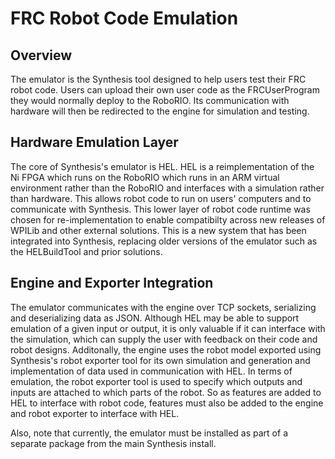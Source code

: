 # FRC Robot Code Emulation

## Overview
The emulator is the Synthesis tool designed to help users test their FRC robot code. Users can upload their own user code as the FRCUserProgram they would normally deploy to the RoboRIO. Its communication with hardware will then be redirected to the engine for simulation and testing.

## Hardware Emulation Layer
The core of Synthesis's emulator is HEL. HEL is a reimplementation of the Ni FPGA which runs on the RoboRIO which runs in an ARM virtual environment rather than the RoboRIO and interfaces with a simulation rather than hardware. This allows robot code to run on users' computers and to communicate with Synthesis. This lower layer of robot code runtime was chosen for re-implementation to enable compatibilty across new releases of WPILib and other external solutions. This is a new system that has been integrated into Synthesis, replacing older versions of the emulator such as the HELBuildTool and prior solutions.

## Engine and Exporter Integration

The emulator communicates with the engine over TCP sockets, serializing and deserializing data as JSON. Although HEL may be able to support emulation of a given input or output, it is only valuable if it can interface with the simulation, which can supply the user with feedback on their code and robot designs. Additonally, the engine uses the robot model exported using Synthesis's robot exporter tool for its own simulation and generation and implementation of data used in communication with HEL. In terms of emulation, the robot exporter tool is used to specify which outputs and inputs are attached to which parts of the robot. So as features are added to HEL to interface with robot code, features must also be added to the engine and robot exporter to interface with HEL. 

Also, note that currently, the emulator must be installed as part of a separate package from the main Synthesis install. 
